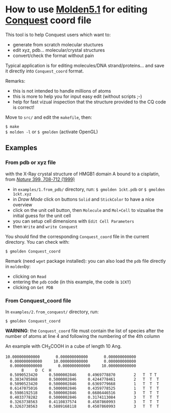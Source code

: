 # How to use [Molden5.1](http://cheminf.cmbi.ru.nl/molden/) for editing [Conquest](http://www.order-n.org) coord file
This tool is to help Conquest users which want to:
- generate from scratch molecular stuctures
- edit xyz, pdb... molecular/crystal structures 
- convert/check the format without pain 

Typical application is for editing molecules/DNA strand/proteins... and save it directly into `Conquest_coord` format.

Remarks:
- this is not intended to handle millions of atoms
- this is more to help you for input easy edit (without scripts ;-)
- help for fast vizual inspection that the structure provided to the CQ code is correct!

Move to  `src/` and edit the `makefile`, then:

`$ make`  
`$ molden -l` or `$ gmolden` (activate OpenGL)

## Examples

### From pdb or xyz file
with the X-Ray crystal structure of HMGB1 domain A bound to a cisplatin, from [*Nature* 399, 708-712 (1999)](https://www.rcsb.org/structure/1CKT)

- in `examples/1.from_pdb/` directory, run:
`$ gmolden 1ckt.pdb` or `$ gmolden 1ckt.xyz`
- in *Draw Mode* click on buttons `Solid` and `StickColor` to have a
  nice overview
- click on the unit cell button, then `Molecule` and `Mol+Cell` to
vizualise the initial guess for the unit cell
- you can setup cell dimensions with `Edit Cell Parameters`
- then `Write` and `write Conquest`

You should find the corresponding `Conquest_coord` file in the current
directory. You can check with:

`$ gmolden Conquest_coord` 

Remark (need `wget` package installed):
you can also load the `pdb` file directly in `molden`by:
- clicking on `Read`
- entering the `pdb` code (in this example, the code is `1CKT`)
- clicking on `Get PDB`

### From Conquest_coord file

In `examples/2.from_conquest/` directory, run:

`$ gmolden Conquest_coord` 

**WARNING**: the `Conquest_coord` file must contain the list of
species after the number of atoms at line 4 and following the
numbering of the 4th column 

An example with CH<sub>3</sub>COOH in a cube of length 10 Ang.

`10.000000000000       0.000000000000       0.000000000000`  
`  0.000000000000     10.000000000000       0.000000000000`  
`  0.000000000000       0.000000000000     10.000000000000`  
`       8     O  C  H`  
`  0.5090523420     0.5000002846     0.4969778870        2   T  T T`  
`  0.3834785868     0.5000002846     0.4244778461        2   T  T  T`  
`  0.5090523420     0.5000002846     0.6369779668        1   T  T  T`  
`  0.6147075016     0.5000002846     0.4359778525        1   T  T  T`  
`  0.5986192518     0.5000002846     0.6686446516        3   T  T  T`  
`  0.4033778282     0.5000002846     0.3174113084        3   T  T  T`  
`  0.3263738563     0.4110837574     0.4507860993        3   T  T  T`  
`  0.3263738563     0.5889168118     0.4507860993        3   T  T  T`  









